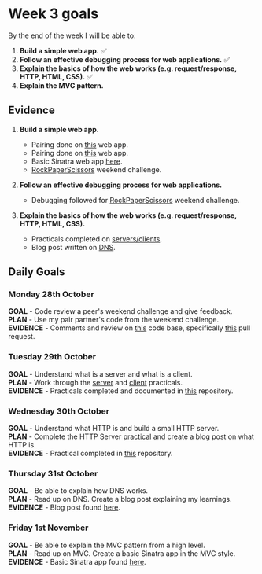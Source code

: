 # Week 3 goals

By the end of the week I will be able to:

1. **Build a simple web app.** :white_check_mark:
2. **Follow an effective debugging process for web applications.** :white_check_mark:
3. **Explain the basics of how the web works (e.g. request/response, HTTP, HTML, CSS).**  :white_check_mark:
4. **Explain the MVC pattern.**

## Evidence

1. **Build a simple web app.**
    - Pairing done on [this](https://github.com/bibbycodes/battle) web app.
    - Pairing done on [this](https://github.com/Liatmoss/battle) web app.
    - Basic Sinatra web app [here](https://github.com/jonesandy/first-sinatra-app).
    - [RockPaperScissors](https://github.com/jonesandy/rps-challenge) weekend challenge.

2. **Follow an effective debugging process for web applications.**
    - Debugging followed for [RockPaperScissors](https://github.com/jonesandy/rps-challenge) weekend challenge.

3. **Explain the basics of how the web works (e.g. request/response, HTTP, HTML, CSS).**
    - Practicals completed on [servers/clients](https://github.com/jonesandy/servers-clients).
    - Blog post written on [DNS](https://medium.com/@jonesandy/dns-the-webs-own-contacts-app-6afeb253f180).


## Daily Goals

### Monday 28th October

**GOAL** - Code review a peer's weekend challenge and give feedback.    
**PLAN** - Use my pair partner's code from the weekend challenge.    
**EVIDENCE** - Comments and review on [this](https://github.com/ingridbjarman/takeaway-challenge) code base, specifically [this](https://github.com/makersacademy/takeaway-challenge/pull/1498) pull request.    


### Tuesday 29th October

**GOAL** - Understand what is a server and what is a client.   
**PLAN** - Work through the [server](https://github.com/makersacademy/skills-workshops/blob/master/practicals/servers_and_clients/servers.md) and [client](https://github.com/makersacademy/skills-workshops/blob/master/practicals/servers_and_clients/clients.md) practicals.   
**EVIDENCE** - Practicals completed and documented in [this](https://github.com/jonesandy/servers-clients) repository.

### Wednesday 30th October

**GOAL** - Understand what HTTP is and build a small HTTP server.   
**PLAN** - Complete the HTTP Server [practical](https://github.com/makersacademy/skills-workshops/blob/master/practicals/servers_and_clients/http_servers.md) and create a blog post on what HTTP is.     
**EVIDENCE** -  Practical completed in [this](https://github.com/jonesandy/servers-clients) repository.

### Thursday 31st October

**GOAL** - Be able to explain how DNS works.    
**PLAN** - Read up on DNS. Create a blog post explaining my learnings.      
**EVIDENCE** - Blog post found [here](https://medium.com/@jonesandy/dns-the-webs-own-contacts-app-6afeb253f180).     

### Friday 1st November

**GOAL** - Be able to explain the MVC pattern from a high level.     
**PLAN** - Read up on MVC.  Create a basic Sinatra app in the MVC style.    
**EVIDENCE** - Basic Sinatra app found [here](https://github.com/jonesandy/first-sinatra-app).